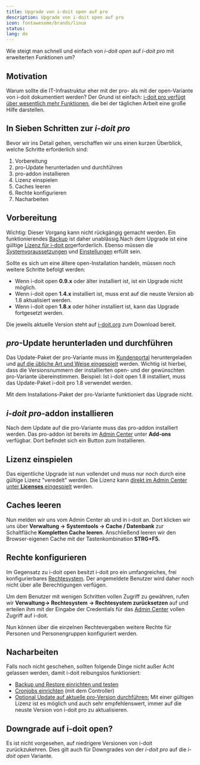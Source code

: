 ```yaml
---
title: Upgrade von i-doit open auf pro
description: Upgrade von i-doit open auf pro
icon: fontawesome/brands/linux
status:
lang: de
---
```


Wie steigt man schnell und einfach von _i-doit open_ auf _i-doit pro_ mit erweiterten Funktionen um?

Motivation
----------

Warum sollte die IT-Infrastruktur eher mit der pro- als mit der open-Variante von i-doit dokumentiert werden? Der Grund ist einfach: [i-doit pro verfügt über wesentlich mehr Funktionen](https://www.i-doit.org/cmdb-it-documentation/), die bei der täglichen Arbeit eine große Hilfe darstellen.

In Sieben Schritten zur _i-doit pro_
------------------------------------

Bevor wir ins Detail gehen, verschaffen wir uns einen kurzen Überblick, welche Schritte erforderlich sind:

1.  Vorbereitung
2.  pro-Update herunterladen und durchführen
3.  pro-addon installieren
4.  Lizenz einspielen
5.  Caches leeren
6.  Rechte konfigurieren
7.  Nacharbeiten

Vorbereitung
------------

Wichtig: Dieser Vorgang kann nicht rückgängig gemacht werden. Ein funktionierendes [Backup](../wartung-und-betrieb/daten-sichern-und-wiederherstellen/index.md) ist daher unablässig.Nach dem Upgrade ist eine gültige [Lizenz für i-doit pro](../wartung-und-betrieb/lizenz-aktivieren.md)erforderlich. Ebenso müssen die [Systemvoraussetzungen](../installation/systemvoraussetzungen.md) und [Einstellungen](../installation/manuelle-installation/systemeinstellungen.md) erfüllt sein.

Sollte es sich um eine ältere open-Installation handeln, müssen noch weitere Schritte befolgt werden:

*   Wenn i-doit open **0.9.x** oder älter installiert ist, ist ein Upgrade nicht möglich.
*   Wenn i-doit open **1.4.x** installiert ist, muss erst auf die neuste Version ab 1.8 aktualisiert werden.
*   Wenn i-doit open **1.8.x** oder höher installiert ist, kann das Upgrade fortgesetzt werden.

Die jeweils aktuelle Version steht auf [i-doit.org](http://i-doit.org/) zum Download bereit.

_pro_\-Update herunterladen und durchführen
-------------------------------------------

Das Update-Paket der pro-Variante muss im [Kundenportal](../administration/kundenportal.md) heruntergeladen und [auf die übliche Art und Weise eingespielt](../wartung-und-betrieb/update-einspielen.md) werden. Wichtig ist hierbei, dass die Versionsnummern der installierten open- und der gewünschten pro-Variante übereinstimmen. Beispiel: Ist i-doit open 1.8 installiert, muss das Update-Paket i-doit pro 1.8 verwendet werden.

Mit dem Installations-Paket der pro-Variante funktioniert das Upgrade nicht.

_i-doit pro_\-addon installieren
--------------------------------

Nach dem Update auf die pro-Variante muss das pro-addon installiert werden. Das pro-addon ist bereits im [Admin Center](../administration/admin-center.md) unter **Add-ons** verfügbar. Dort befindet sich ein Button zum Installieren.

Lizenz einspielen
-----------------

Das eigentliche Upgrade ist nun vollendet und muss nur noch durch eine gültige Lizenz "veredelt" werden. Die Lizenz kann [direkt im Admin Center unter **Licenses** eingespielt](../wartung-und-betrieb/lizenz-aktivieren.md) werden.

Caches leeren
-------------

Nun melden wir uns vom Admin Center ab und in i-doit an. Dort klicken wir uns über **Verwaltung → Systemtools → Cache / Datenbank** zur Schaltfläche **Kompletten Cache leeren**. Anschließend leeren wir den Browser-eigenen Cache mit der Tastenkombination **STRG+F5.**

Rechte konfigurieren
--------------------

Im Gegensatz zu i-doit open besitzt i-doit pro ein umfangreiches, frei konfigurierbares [Rechtesystem](../effizientes-dokumentieren/rechteverwaltung/index.md). Der angemeldete Benutzer wird daher noch nicht über alle Berechtigungen verfügen.

Um dem Benutzer mit wenigen Schritten vollen Zugriff zu gewähren, rufen wir **Verwaltung→ Rechtesystem** **→ Rechtesystem zurücksetzen** auf und erteilen ihm mit der Eingabe der Credentials für das [Admin Center](../administration/admin-center.md) vollen Zugriff auf i-doit.

Nun können über die einzelnen Rechtevergaben weitere Rechte für Personen und Personengruppen konfiguriert werden.

Nacharbeiten
------------

Falls noch nicht geschehen, sollten folgende Dinge nicht außer Acht gelassen werden, damit i-doit reibungslos funktioniert:

*   [Backup und Restore einrichten und testen](../wartung-und-betrieb/daten-sichern-und-wiederherstellen/index.md)
*   [Cronjobs einrichten](../automatisierung-und-integration/cli/index.md) (mit dem Controller)
*   [Optional Update auf aktuelle pro-Version durchführen:](../wartung-und-betrieb/update-einspielen.md) Mit einer gültigen Lizenz ist es möglich und auch sehr empfehlenswert, immer auf die neuste Version von i-doit pro zu aktualisieren.

Downgrade auf i-doit open?
--------------------------

Es ist nicht vorgesehen, auf niedrigere Versionen von i-doit zurückzukehren. Dies gilt auch für Downgrades von der _i-doit pro_ auf die _i-doit open_ Variante.
